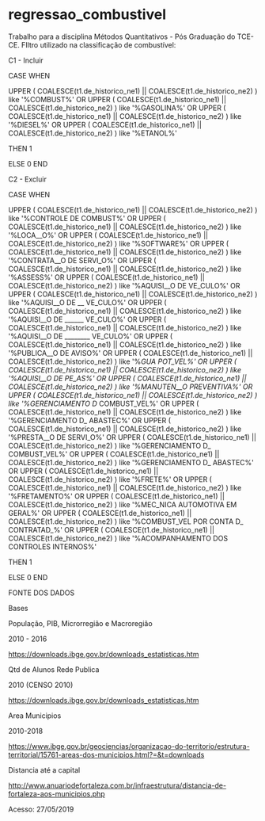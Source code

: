 # regressao_combustivel
Trabalho para a disciplina Métodos Quantitativos - Pós Graduação do TCE-CE.
FIltro utilizado na classificação de combustível:

C1 - Incluir

CASE 
WHEN 

UPPER ( COALESCE(t1.de_historico_ne1) || COALESCE(t1.de_historico_ne2) ) like '%COMBUST%'
OR
UPPER ( COALESCE(t1.de_historico_ne1) || COALESCE(t1.de_historico_ne2) ) like '%GASOLINA%'
OR
UPPER ( COALESCE(t1.de_historico_ne1) || COALESCE(t1.de_historico_ne2) ) like '%DIESEL%'
OR
UPPER ( COALESCE(t1.de_historico_ne1) || COALESCE(t1.de_historico_ne2) ) like '%ETANOL%'

THEN 1

ELSE 0
END



C2 - Excluir 

CASE 
WHEN 


UPPER ( COALESCE(t1.de_historico_ne1) || COALESCE(t1.de_historico_ne2) ) like '%CONTROLE DE COMBUST%'
OR
UPPER ( COALESCE(t1.de_historico_ne1) || COALESCE(t1.de_historico_ne2) ) like '%LOCA__O%'
OR
UPPER ( COALESCE(t1.de_historico_ne1) || COALESCE(t1.de_historico_ne2) ) like '%SOFTWARE%'
OR
UPPER ( COALESCE(t1.de_historico_ne1) || COALESCE(t1.de_historico_ne2) ) like '%CONTRATA__O DE SERVI_O%'
OR
UPPER ( COALESCE(t1.de_historico_ne1) || COALESCE(t1.de_historico_ne2) ) like '%ASSESS%'
OR
UPPER ( COALESCE(t1.de_historico_ne1) || COALESCE(t1.de_historico_ne2) ) like '%AQUISI__O DE VE_CULO%'
OR
UPPER ( COALESCE(t1.de_historico_ne1) || COALESCE(t1.de_historico_ne2) ) like '%AQUISI__O DE __ VE_CULO%'
OR
UPPER ( COALESCE(t1.de_historico_ne1) || COALESCE(t1.de_historico_ne2) ) like '%AQUISI__O DE ______ VE_CULO%'
OR
UPPER ( COALESCE(t1.de_historico_ne1) || COALESCE(t1.de_historico_ne2) ) like '%AQUISI__O DE ________ VE_CULO%'
OR
UPPER ( COALESCE(t1.de_historico_ne1) || COALESCE(t1.de_historico_ne2) ) like '%PUBLICA__O DE AVISO%'
OR
UPPER ( COALESCE(t1.de_historico_ne1) || COALESCE(t1.de_historico_ne2) ) like '%_GUA POT_VEL%'
OR
UPPER ( COALESCE(t1.de_historico_ne1) || COALESCE(t1.de_historico_ne2) ) like '%AQUISI__O DE PE_AS%'
OR
UPPER ( COALESCE(t1.de_historico_ne1) || COALESCE(t1.de_historico_ne2) ) like '%MANUTEN__O PREVENTIVA%'
OR
UPPER ( COALESCE(t1.de_historico_ne1) || COALESCE(t1.de_historico_ne2) ) like '%GERENCIAMENTO D_ COMBUST_VEL%'
OR
UPPER ( COALESCE(t1.de_historico_ne1) || COALESCE(t1.de_historico_ne2) ) like '%GERENCIAMENTO D_ ABASTEC%'
OR
UPPER ( COALESCE(t1.de_historico_ne1) || COALESCE(t1.de_historico_ne2) ) like '%PRESTA__O DE SERVI_O%'
OR
UPPER ( COALESCE(t1.de_historico_ne1) || COALESCE(t1.de_historico_ne2) ) like '%GERENCIAMENTO D_ COMBUST_VEL%'
OR
UPPER ( COALESCE(t1.de_historico_ne1) || COALESCE(t1.de_historico_ne2) ) like '%GERENCIAMENTO D_ ABASTEC%'
OR
UPPER ( COALESCE(t1.de_historico_ne1) || COALESCE(t1.de_historico_ne2) ) like '%FRETE%'
OR
UPPER ( COALESCE(t1.de_historico_ne1) || COALESCE(t1.de_historico_ne2) ) like '%FRETAMENTO%'
OR
UPPER ( COALESCE(t1.de_historico_ne1) || COALESCE(t1.de_historico_ne2) ) like '%MEC_NICA AUTOMOTIVA EM GERAL%'
OR
UPPER ( COALESCE(t1.de_historico_ne1) || COALESCE(t1.de_historico_ne2) ) like '%COMBUST_VEL POR CONTA D_ CONTRATAD_%'
OR
UPPER ( COALESCE(t1.de_historico_ne1) || COALESCE(t1.de_historico_ne2) ) like '%ACOMPANHAMENTO DOS CONTROLES INTERNOS%'


THEN 1

ELSE 0
END



FONTE DOS DADOS

Bases

População, PIB, Microrregião e Macroregião

2010 - 2016

https://downloads.ibge.gov.br/downloads_estatisticas.htm


Qtd de Alunos Rede Publica

2010 (CENSO 2010)

https://downloads.ibge.gov.br/downloads_estatisticas.htm

Area Municipios

2010-2018

https://www.ibge.gov.br/geociencias/organizacao-do-territorio/estrutura-territorial/15761-areas-dos-municipios.html?=&t=downloads


Distancia até a capital

http://www.anuariodefortaleza.com.br/infraestrutura/distancia-de-fortaleza-aos-municipios.php

Acesso: 27/05/2019

